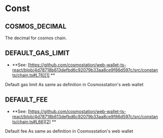 # Const

<!-- Generated by documentation.js. Update this documentation by updating the source code. -->

## COSMOS_DECIMAL

The decimal for cosmos chain.

## DEFAULT_GAS_LIMIT

-   **See: [https://github.com/cosmostation/web-wallet-ts-react/blob/4d78718b613defbd6c92079b33aa8ce9f86d597c/src/constants/chain.ts#L76][1]
    **

Default gas limit
As same as definition in Cosmosstation's web wallet

## DEFAULT_FEE

-   **See: [https://github.com/cosmostation/web-wallet-ts-react/blob/4d78718b613defbd6c92079b33aa8ce9f86d597c/src/constants/chain.ts#L66][2]
    **

Default fee
As same as definition in Cosmosstation's web wallet

[1]: https://github.com/cosmostation/web-wallet-ts-react/blob/4d78718b613defbd6c92079b33aa8ce9f86d597c/src/constants/chain.ts#L76

[2]: https://github.com/cosmostation/web-wallet-ts-react/blob/4d78718b613defbd6c92079b33aa8ce9f86d597c/src/constants/chain.ts#L66
